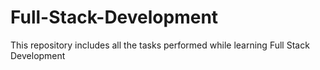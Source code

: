 # Full-Stack-Development
This repository includes all the tasks performed while learning Full Stack Development
